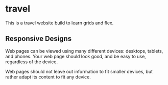 # travel
This is a travel website build to learn grids and flex.
## Responsive Designs
Web pages can be viewed using many different devices: desktops, tablets, and phones. Your web page should look good, and be easy to use, regardless of the device.

Web pages should not leave out information to fit smaller devices, but rather adapt its content to fit any device.
